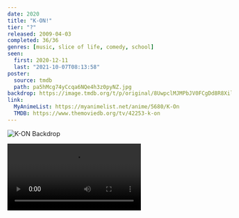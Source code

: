 ```yaml
---
date: 2020
title: "K-ON!"
tier: "?"
released: 2009-04-03
completed: 36/36
genres: [music, slice of life, comedy, school]
seen:
  first: 2020-12-11
  last: "2021-10-07T08:13:58"
poster:
  source: tmdb
  path: pa5hMcg74yCcqa6NQe4h3z0pyNZ.jpg
backdrop: https://image.tmdb.org/t/p/original/8UwpclMJMPbJV0FCgDd8R8XilRY.jpg
link:
  MyAnimeList: https://myanimelist.net/anime/5680/K-On
  TMDB: https://www.themoviedb.org/tv/42253-k-on
---
```


![K-ON Backdrop](https://image.tmdb.org/t/p/original/xNi32Q5bIfOie0ls3Fd3D3WkWnO.jpg)

![!Video](./yui-wants-to-do-the-vocals.mp4 "Yui wants to do the vocals")

